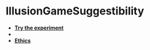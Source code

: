 # IllusionGameSuggestibility

- [**Try the experiment**](https://realitybending.github.io/IllusionGameSuggestibility/experiment/index?exp=readme)
- 
- [**Ethics**](documents/ethics.pdf)